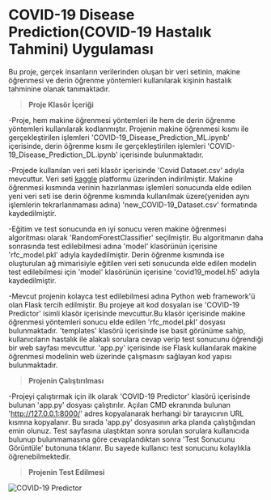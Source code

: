 # COVID-19 Disease Prediction(COVID-19 Hastalık Tahmini) Uygulaması

Bu proje, gerçek insanların verilerinden oluşan bir veri setinin, makine öğrenmesi ve derin öğrenme yöntemleri kullanılarak kişinin hastalık tahminine olanak tanımaktadır.

>**Proje Klasör İçeriği**

-Proje, hem makine öğrenmesi yöntemleri ile hem de derin öğrenme yöntemleri kullanılarak kodlanmıştır. Projenin makine öğrenmesi kısmı ile gerçekleştirilen işlemleri 'COVID-19_Disease_Prediction_ML.ipynb' içerisinde, derin öğrenme kısmı ile gerçekleştirilen işlemleri 'COVID-19_Disease_Prediction_DL.ipynb' içerisinde bulunmaktadır.

-Projede kullanılan veri seti klasör içerisinde 'Covid Dataset.csv' adıyla mevcuttur. Veri seti [kaggle](https://www.kaggle.com/) platformu üzerinden indirilmiştir. Makine öğrenmesi kısmında verinin hazırlanması işlemleri sonucunda elde edilen yeni veri seti ise derin öğrenme kısmında kullanılmak üzere(yeniden aynı işlemlerin tekrarlanmaması adına) 'new_COVID-19_Dataset.csv' formatında kaydedilmiştir.

-Eğitim ve test sonucunda en iyi sonucu veren makine öğrenmesi algoritması olarak 'RandomForestClassifier' seçilmiştir. Bu algoritmanın daha sonrasında test edilebilmesi adına 'model' klasörünün içerisine 'rfc_model.pkl' adıyla kaydedilmiştir. Derin öğrenme kısmında ise oluşturulan ağ mimarisiyle eğitilen veri seti sonucunda elde edilen modelin test edilebilmesi için 'model' klasörünün içerisine 'covid19_model.h5' adıyla kaydedilmiştir.

-Mevcut projenin kolayca test edilebilmesi adına Python web framework'ü olan Flask tercih edilmiştir. Bu projeye ait kod dosyaları ise 'COVID-19 Predictor' isimli klasör içerisinde mevcuttur.Bu klasör içerisinde makine öğrenmesi yöntemleri sonucu elde edilen 'rfc_model.pkl' dosyası bulunmaktadır. 'templates' klasörü içerisinde ise basit görünüme sahip, kullanıcıların hastalık ile alakalı sorulara cevap verip test sonucunu öğrendiği bir web sayfası mevcuttur. 'app.py' içerisinde ise Flask kullanılarak makine öğrenmesi modelinin web üzerinde çalışmasını sağlayan kod yapısı bulunmaktadır.

>**Projenin Çalıştırılması**

-Projeyi çalıştırmak için ilk olarak 'COVID-19 Predictor' klasörü içerisinde bulunan 'app.py' dosyası çalıştırılır. Açılan CMD ekranında bulunan 'http://127.0.0.1:8000/' adres kopyalanarak herhangi bir tarayıcının URL kısmna kopyalanır. Bu sırada 'app.py' dosyasının arka planda çalıştığından emin olunuz. Test sayfasına ulaştıktan sonra sorulan sorulara  kullanıcıda bulunup bulunmamasına göre cevaplandıktan sonra 'Test Sonucunu Görüntüle' butonuna tıklanır. Bu sayede kullanıcı test sonucunu kolaylıkla öğrenebilmektedir.

>**Projenin Test Edilmesi**

![COVID-19 Predictor](https://user-images.githubusercontent.com/94120299/142641009-50507f39-7b53-4c1b-865f-8d8784e7d05a.gif)

